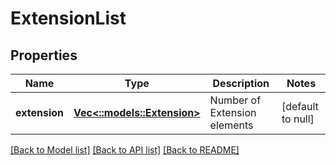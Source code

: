 # ExtensionList

## Properties
Name | Type | Description | Notes
------------ | ------------- | ------------- | -------------
**extension** | [**Vec<::models::Extension>**](Extension.md) | Number of Extension elements | [default to null]

[[Back to Model list]](../README.md#documentation-for-models) [[Back to API list]](../README.md#documentation-for-api-endpoints) [[Back to README]](../README.md)


